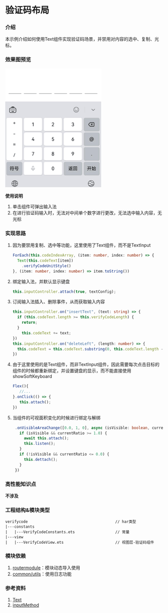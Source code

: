 # 验证码布局

### 介绍

本示例介绍如何使用Text组件实现验证码场景，并禁用对内容的选中、复制、光标。

### 效果图预览


![](../../entry/src/main/resources/base/media/verify_code.gif)

**使用说明**

1. 单击组件可弹出输入法
2. 在进行验证码输入时，无法对中间单个数字进行更改，无法选中输入内容，无光标

### 实现思路

1. 因为要禁用复制、选中等功能，这里使用了Text组件，而不是TextInput

    ```typescript
    ForEach(this.codeIndexArray, (item: number, index: number) => {
      Text(this.codeText[item])
        .verifyCodeUnitStyle()
    }, (item: number, index: number) => item.toString())
    ```

1. 绑定输入法，并默认显示键盘
    ```typescript
    this.inputController.attach(true, textConfig);
    ```
   
1. 订阅输入法插入、删除事件，从而获取输入内容
     ```typescript
     this.inputController.on("insertText", (text: string) => {
       if (this.codeText.length >= this.verifyCodeLength) {
         return;
       }
         this.codeText += text;
     })
     this.inputController.on("deleteLeft", (length: number) => {
       this.codeText = this.codeText.substring(0, this.codeText.length - 1);
     })
     ```
1. 由于这里使用的是Text组件，而非TextInput组件，因此需要每次点击目标的组件的时候都重新绑定，并设置键盘的显示，而不能直接使用showSoftKeyboard
   ```typescript
   Flex(){
      //...
   }.onClick(() => {
      this.attach();
   })
   ```
1. 当组件的可视面积变化的时候进行绑定与解绑
   ```typescript
    .onVisibleAreaChange([0.0, 1, 0], async (isVisible: boolean, currentRatio: number) => {
      if (isVisible && currentRatio >= 1.0) {
        await this.attach();
        this.listen();
      }
      if (!isVisible && currentRatio <= 0.0) {
        this.dettach();
      }
    })
   ```

### 高性能知识点

**不涉及**

### 工程结构&模块类型

   ```
   verifycode                                       // har类型
   |---constants
   |   |---VerifyCodeConstants.ets                  // 常量
   |---view
   |   |---VerifyCodeView.ets                       // 视图层-验证码组件
   ```

### 模块依赖

1. [routermodule](../routermodule)：模块动态导入使用
2. [common/utils](../../common/utils)：使用日志功能

### 参考资料

1. [Text](https://developer.huawei.com/consumer/cn/doc/harmonyos-references/ts-basic-components-text-0000001821000881)
2. [inputMethod](https://developer.huawei.com/consumer/cn/doc/harmonyos-references/js-apis-inputmethod-0000001774281542)